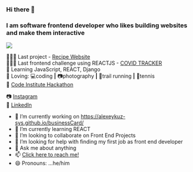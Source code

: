 ### Hi there 👋
### I am software frontend developer who likes building websites and make them interactive

![](https://github.com/alexeykuz-sys/alexeykuz-sys/blob/4105ffed9f85b7b73b1b9d438c980e75b86e57e5/project_imgs.png)


👨🏼‍💻 Last project - [Recipe Website](https://my-recipe-ms3.herokuapp.com/)
<br>
👨🏼‍💻 Last frontend challenge using REACTJS - [COVID TRACKER](https://alexeykuz-sys.github.io/react-covid-tracker/)
<br>
🧠  Learning  JavaScript, REACT, Django 
<br>
💜 Loving:  :computer:coding **|** :camera:photography **|** :runner:trail running **|** :tennis:tennis
<br>
:1st_place_medal: [Code Institute Hackathon](https://doubleshamrocks.herokuapp.com/)



📷 [Instagram](https://www.instagram.com/icmodels.uk/)
<br>
👔 [LinkedIn](https://www.linkedin.com/in/alexey-kuzmis-5464762/)
<br>




- 🔭 I’m currently working on https://alexeykuz-sys.github.io/businessCard/
- 🌱 I’m currently learning REACT
- 👯 I’m looking to collaborate on Front End Projects
- 🤔 I’m looking for help with finding my first job as front end developer
- 💬 Ask me about anything
- 📫 [Click here to reach me!]( https://alexeykuz-sys.github.io/businessCard/)
- 😄 Pronouns: ...he/him


